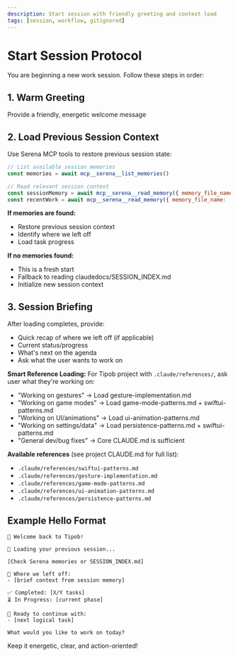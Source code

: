 ```yaml
---
description: Start session with friendly greeting and context load
tags: [session, workflow, gitignored]
---
```


# Start Session Protocol

You are beginning a new work session. Follow these steps in order:

## 1. Warm Greeting
Provide a friendly, energetic welcome message

## 2. Load Previous Session Context
Use Serena MCP tools to restore previous session state:

```javascript
// List available session memories
const memories = await mcp__serena__list_memories()

// Read relevant session context
const sessionMemory = await mcp__serena__read_memory({ memory_file_name: 'current_session.md' })
const recentWork = await mcp__serena__read_memory({ memory_file_name: 'recent_work.md' })
```

**If memories are found:**
- Restore previous session context
- Identify where we left off
- Load task progress

**If no memories found:**
- This is a fresh start
- Fallback to reading claudedocs/SESSION_INDEX.md
- Initialize new session context

## 3. Session Briefing
After loading completes, provide:
- Quick recap of where we left off (if applicable)
- Current status/progress
- What's next on the agenda
- Ask what the user wants to work on

**Smart Reference Loading:**
For Tipob project with `.claude/references/`, ask user what they're working on:
- "Working on gestures" → Load gesture-implementation.md
- "Working on game modes" → Load game-mode-patterns.md + swiftui-patterns.md
- "Working on UI/animations" → Load ui-animation-patterns.md
- "Working on settings/data" → Load persistence-patterns.md + swiftui-patterns.md
- "General dev/bug fixes" → Core CLAUDE.md is sufficient

**Available references** (see project CLAUDE.md for full list):
- `.claude/references/swiftui-patterns.md`
- `.claude/references/gesture-implementation.md`
- `.claude/references/game-mode-patterns.md`
- `.claude/references/ui-animation-patterns.md`
- `.claude/references/persistence-patterns.md`

## Example Hello Format

```
👋 Welcome back to Tipob!

🔄 Loading your previous session...

[Check Serena memories or SESSION_INDEX.md]

📍 Where we left off:
- [brief context from session memory]

✅ Completed: [X/Y tasks]
⏳ In Progress: [current phase]

🎯 Ready to continue with:
- [next logical task]

What would you like to work on today?
```

Keep it energetic, clear, and action-oriented!
